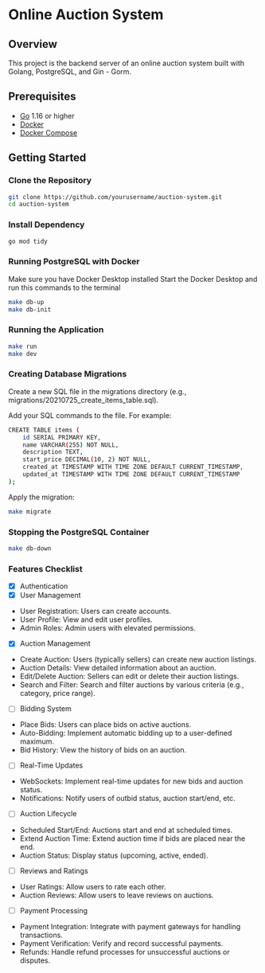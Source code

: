 # Online Auction System

## Overview

This project is the backend server of an online auction system built with Golang, PostgreSQL, and Gin - Gorm.

## Prerequisites

- [Go](https://golang.org/doc/install) 1.16 or higher
- [Docker](https://docs.docker.com/get-docker/)
- [Docker Compose](https://docs.docker.com/compose/install/)

## Getting Started

### Clone the Repository

```sh
git clone https://github.com/yourusername/auction-system.git
cd auction-system
```

### Install Dependency

```sh
go mod tidy
```

### Running PostgreSQL with Docker

Make sure you have Docker Desktop installed
Start the Docker Desktop and run this commands to the terminal

```sh
make db-up
make db-init
```

### Running the Application

```sh
make run
make dev
```

### Creating Database Migrations

Create a new SQL file in the migrations directory (e.g., migrations/20210725_create_items_table.sql).

Add your SQL commands to the file. For example:

```sh
CREATE TABLE items (
    id SERIAL PRIMARY KEY,
    name VARCHAR(255) NOT NULL,
    description TEXT,
    start_price DECIMAL(10, 2) NOT NULL,
    created_at TIMESTAMP WITH TIME ZONE DEFAULT CURRENT_TIMESTAMP,
    updated_at TIMESTAMP WITH TIME ZONE DEFAULT CURRENT_TIMESTAMP
);
```

Apply the migration:

```sh
make migrate
```

### Stopping the PostgreSQL Container

```sh
make db-down
```

### Features Checklist

- [x]  Authentication
- [x]  User Management
  - User Registration: Users can create accounts.
  - User Profile: View and edit user profiles.
  - Admin Roles: Admin users with elevated permissions.
- [x]  Auction Management
  - Create Auction: Users (typically sellers) can create new auction listings.
  - Auction Details: View detailed information about an auction.
  - Edit/Delete Auction: Sellers can edit or delete their auction listings.
  - Search and Filter: Search and filter auctions by various criteria (e.g., category, price range).
- [ ]  Bidding System
  - Place Bids: Users can place bids on active auctions.
  - Auto-Bidding: Implement automatic bidding up to a user-defined maximum.
  - Bid History: View the history of bids on an auction.
- [ ]  Real-Time Updates
  - WebSockets: Implement real-time updates for new bids and auction status.
  - Notifications: Notify users of outbid status, auction start/end, etc.
- [ ]  Auction Lifecycle
  - Scheduled Start/End: Auctions start and end at scheduled times.
  - Extend Auction Time: Extend auction time if bids are placed near the end.
  - Auction Status: Display status (upcoming, active, ended).
- [ ]  Reviews and Ratings
  - User Ratings: Allow users to rate each other.
  - Auction Reviews: Allow users to leave reviews on auctions.
- [ ]  Payment Processing
  - Payment Integration: Integrate with payment gateways for handling transactions.
  - Payment Verification: Verify and record successful payments.
  - Refunds: Handle refund processes for unsuccessful auctions or disputes.

